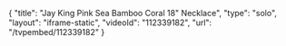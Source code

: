 {
    "title": "Jay King Pink Sea Bamboo Coral 18\" Necklace",
    "type": "solo",
    "layout": "iframe-static",
    "videoId": "112339182",
    "url": "\/tvpembed\/112339182"
}